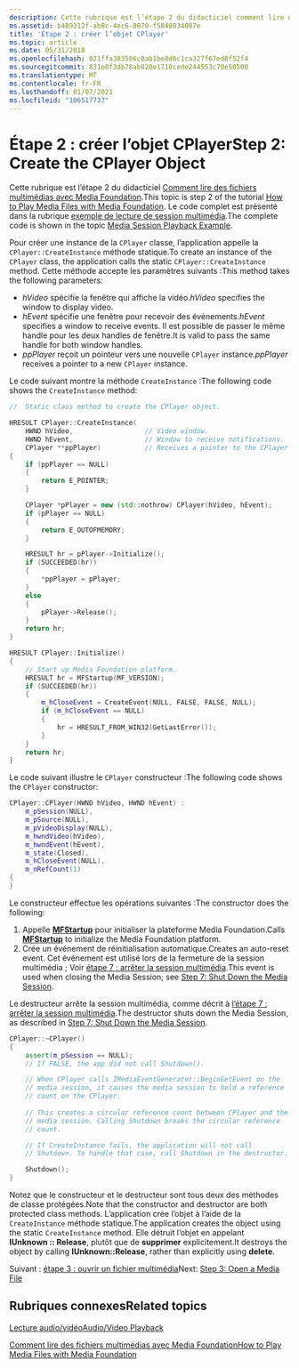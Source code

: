 ```yaml
---
description: Cette rubrique est l’étape 2 du didacticiel comment lire des fichiers multimédias avec Media Foundation.
ms.assetid: b489312f-ab8c-4ec6-8070-f5848034087e
title: 'Étape 2 : créer l’objet CPlayer'
ms.topic: article
ms.date: 05/31/2018
ms.openlocfilehash: 021ffa383506c0ab1be8d6c1ca327f67ed8f52f4
ms.sourcegitcommit: 831e8f3db78ab820e1710cede244553c70e50500
ms.translationtype: MT
ms.contentlocale: fr-FR
ms.lasthandoff: 01/07/2021
ms.locfileid: "106517737"
---
```

# <a name="step-2-create-the-cplayer-object"></a><span data-ttu-id="989cc-103">Étape 2 : créer l’objet CPlayer</span><span class="sxs-lookup"><span data-stu-id="989cc-103">Step 2: Create the CPlayer Object</span></span>

<span data-ttu-id="989cc-104">Cette rubrique est l’étape 2 du didacticiel [Comment lire des fichiers multimédias avec Media Foundation](how-to-play-unprotected-media-files.md).</span><span class="sxs-lookup"><span data-stu-id="989cc-104">This topic is step 2 of the tutorial [How to Play Media Files with Media Foundation](how-to-play-unprotected-media-files.md).</span></span> <span data-ttu-id="989cc-105">Le code complet est présenté dans la rubrique [exemple de lecture de session multimédia](media-session-playback-example.md).</span><span class="sxs-lookup"><span data-stu-id="989cc-105">The complete code is shown in the topic [Media Session Playback Example](media-session-playback-example.md).</span></span>

<span data-ttu-id="989cc-106">Pour créer une instance de la `CPlayer` classe, l’application appelle la `CPlayer::CreateInstance` méthode statique.</span><span class="sxs-lookup"><span data-stu-id="989cc-106">To create an instance of the `CPlayer` class, the application calls the static `CPlayer::CreateInstance` method.</span></span> <span data-ttu-id="989cc-107">Cette méthode accepte les paramètres suivants :</span><span class="sxs-lookup"><span data-stu-id="989cc-107">This method takes the following parameters:</span></span>

-   <span data-ttu-id="989cc-108">*hVideo* spécifie la fenêtre qui affiche la vidéo.</span><span class="sxs-lookup"><span data-stu-id="989cc-108">*hVideo* specifies the window to display video.</span></span>
-   <span data-ttu-id="989cc-109">*hEvent* spécifie une fenêtre pour recevoir des événements.</span><span class="sxs-lookup"><span data-stu-id="989cc-109">*hEvent* specifies a window to receive events.</span></span> <span data-ttu-id="989cc-110">Il est possible de passer le même handle pour les deux handles de fenêtre.</span><span class="sxs-lookup"><span data-stu-id="989cc-110">It is valid to pass the same handle for both window handles.</span></span>
-   <span data-ttu-id="989cc-111">*ppPlayer* reçoit un pointeur vers une nouvelle `CPlayer` instance.</span><span class="sxs-lookup"><span data-stu-id="989cc-111">*ppPlayer* receives a pointer to a new `CPlayer` instance.</span></span>

<span data-ttu-id="989cc-112">Le code suivant montre la méthode `CreateInstance` :</span><span class="sxs-lookup"><span data-stu-id="989cc-112">The following code shows the `CreateInstance` method:</span></span>


```C++
//  Static class method to create the CPlayer object.

HRESULT CPlayer::CreateInstance(
    HWND hVideo,                  // Video window.
    HWND hEvent,                  // Window to receive notifications.
    CPlayer **ppPlayer)           // Receives a pointer to the CPlayer object.
{
    if (ppPlayer == NULL)
    {
        return E_POINTER;
    }

    CPlayer *pPlayer = new (std::nothrow) CPlayer(hVideo, hEvent);
    if (pPlayer == NULL)
    {
        return E_OUTOFMEMORY;
    }

    HRESULT hr = pPlayer->Initialize();
    if (SUCCEEDED(hr))
    {
        *ppPlayer = pPlayer;
    }
    else
    {
        pPlayer->Release();
    }
    return hr;
}

HRESULT CPlayer::Initialize()
{
    // Start up Media Foundation platform.
    HRESULT hr = MFStartup(MF_VERSION);
    if (SUCCEEDED(hr))
    {
        m_hCloseEvent = CreateEvent(NULL, FALSE, FALSE, NULL);
        if (m_hCloseEvent == NULL)
        {
            hr = HRESULT_FROM_WIN32(GetLastError());
        }
    }
    return hr;
}
```



<span data-ttu-id="989cc-113">Le code suivant illustre le `CPlayer` constructeur :</span><span class="sxs-lookup"><span data-stu-id="989cc-113">The following code shows the `CPlayer` constructor:</span></span>


```C++
CPlayer::CPlayer(HWND hVideo, HWND hEvent) : 
    m_pSession(NULL),
    m_pSource(NULL),
    m_pVideoDisplay(NULL),
    m_hwndVideo(hVideo),
    m_hwndEvent(hEvent),
    m_state(Closed),
    m_hCloseEvent(NULL),
    m_nRefCount(1)
{
}
```



<span data-ttu-id="989cc-114">Le constructeur effectue les opérations suivantes :</span><span class="sxs-lookup"><span data-stu-id="989cc-114">The constructor does the following:</span></span>

1.  <span data-ttu-id="989cc-115">Appelle [**MFStartup**](/windows/desktop/api/mfapi/nf-mfapi-mfstartup) pour initialiser la plateforme Media Foundation.</span><span class="sxs-lookup"><span data-stu-id="989cc-115">Calls [**MFStartup**](/windows/desktop/api/mfapi/nf-mfapi-mfstartup) to initialize the Media Foundation platform.</span></span>
2.  <span data-ttu-id="989cc-116">Crée un événement de réinitialisation automatique.</span><span class="sxs-lookup"><span data-stu-id="989cc-116">Creates an auto-reset event.</span></span> <span data-ttu-id="989cc-117">Cet événement est utilisé lors de la fermeture de la session multimédia ; Voir [étape 7 : arrêter la session multimédia](step-7--shut-down-the-media-session.md).</span><span class="sxs-lookup"><span data-stu-id="989cc-117">This event is used when closing the Media Session; see [Step 7: Shut Down the Media Session](step-7--shut-down-the-media-session.md).</span></span>

<span data-ttu-id="989cc-118">Le destructeur arrête la session multimédia, comme décrit à [l’étape 7 : arrêter la session multimédia](step-7--shut-down-the-media-session.md).</span><span class="sxs-lookup"><span data-stu-id="989cc-118">The destructor shuts down the Media Session, as described in [Step 7: Shut Down the Media Session](step-7--shut-down-the-media-session.md).</span></span>


```C++
CPlayer::~CPlayer()
{
    assert(m_pSession == NULL);  
    // If FALSE, the app did not call Shutdown().

    // When CPlayer calls IMediaEventGenerator::BeginGetEvent on the
    // media session, it causes the media session to hold a reference 
    // count on the CPlayer. 
    
    // This creates a circular reference count between CPlayer and the 
    // media session. Calling Shutdown breaks the circular reference 
    // count.

    // If CreateInstance fails, the application will not call 
    // Shutdown. To handle that case, call Shutdown in the destructor. 

    Shutdown();
}
```



<span data-ttu-id="989cc-119">Notez que le constructeur et le destructeur sont tous deux des méthodes de classe protégées.</span><span class="sxs-lookup"><span data-stu-id="989cc-119">Note that the constructor and destructor are both protected class methods.</span></span> <span data-ttu-id="989cc-120">L’application crée l’objet à l’aide de la `CreateInstance` méthode statique.</span><span class="sxs-lookup"><span data-stu-id="989cc-120">The application creates the object using the static `CreateInstance` method.</span></span> <span data-ttu-id="989cc-121">Elle détruit l’objet en appelant **IUnknown :: Release**, plutôt que de **supprimer** explicitement.</span><span class="sxs-lookup"><span data-stu-id="989cc-121">It destroys the object by calling **IUnknown::Release**, rather than explicitly using **delete**.</span></span>

<span data-ttu-id="989cc-122">Suivant : [étape 3 : ouvrir un fichier multimédia](step-3--open-a-media-file.md)</span><span class="sxs-lookup"><span data-stu-id="989cc-122">Next: [Step 3: Open a Media File](step-3--open-a-media-file.md)</span></span>

## <a name="related-topics"></a><span data-ttu-id="989cc-123">Rubriques connexes</span><span class="sxs-lookup"><span data-stu-id="989cc-123">Related topics</span></span>

<dl> <dt>

[<span data-ttu-id="989cc-124">Lecture audio/vidéo</span><span class="sxs-lookup"><span data-stu-id="989cc-124">Audio/Video Playback</span></span>](audio-video-playback.md)
</dt> <dt>

[<span data-ttu-id="989cc-125">Comment lire des fichiers multimédias avec Media Foundation</span><span class="sxs-lookup"><span data-stu-id="989cc-125">How to Play Media Files with Media Foundation</span></span>](how-to-play-unprotected-media-files.md)
</dt> </dl>

 

 



